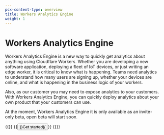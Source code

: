 ```yaml
---
pcx-content-type: overview
title: Workers Analytics Engine
weight: 1
---
```


# Workers Analytics Engine

Workers Analytics Engine is a new way to quickly get analytics about anything using Cloudflare Workers. Whether you are developing a new software application, deploying a fleet of IoT devices, or just writing an edge worker, it is critical to know what is happening. Teams need analytics to understand how many users are signing up, whether your devices are online, and what is happening in the business logic of your workers.

Also, as our customer you may need to expose analytics to your customers. With Workers Analytics Engine, you can quickly deploy analytics about your own product that your customers can use.

At the moment, Workers Analytics Engine it is only available as an invite-only beta, open beta will start soon.

{{<button-group>}}
{{<button type="primary" href="/analytics/analytics-engine/get-started/">}}Get started{{</button>}}
{{</button-group>}}
